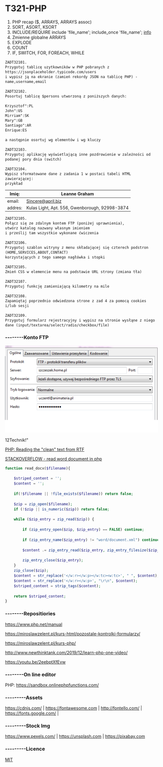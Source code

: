 # T321-PHP

1. PHP recap ($, ARRAYS, ARRAYS assoc)
2. SORT, ASORT, KSORT
3. INCLUDE/REQUIRE include 'file_name'; include_once 'file_name'; [info](https://www.w3schools.com/php/php_includes.asp)
4. Zmienne globalne ARRAYS
5. EXPLODE
6. COUNT
7. IF, SWITCH, FOR, FOREACH, WHILE

```
ZADT32101.
Przygotuj tablicę uzytkowników w PHP pobranych z 
https://jsonplaceholder.typicode.com/users 
i wypisz ją na ekranie (zamień rekordy JSON na tablicę PHP) - name,username,email

ZADT32102.
Posortuj tablicę $persons utworzoną z poniższych danych: 

Krzysztof":PL
John":US
Mirriam":SK
Mary":GB
Santiago":AR
Enrique:ES

a następnie osortuj wg elementów i wg kluczy

ZADT32103. 
Przygotuj aplikację wyświetlającą inne pozdrowienie w zależności od podanej pory dnia (switch)

ZADT32104.
Wypisz sformatowane dane z zadania 1 w postaci tabeli HTML zawierającej:
przykład

```

|Imię:   | Leanne Graham                                  |
|--------|------------------------------------------------|
|email:  | Sincere@april.biz                              |
|addres: | Kulas Light, Apt. 556, Gwenborough, 92998-3874 |
```
ZADT32105.
Połącz się ze zdalnym kontem FTP (poniżej uprawnienia), 
utwórz katalog nazwany własnym imieniem 
i prześlij tam wszystkie wykonane ćwiczenia

ZADT32106. 
Przygotuj szablon witryny z menu składającej się czterech podstron 
(HOME,SERVICES,ABOUT,CONTACT) 
korzystających z tego samego nagłówka i stopki 

ZADT32105.
Zmień CSS w elemencie menu na podstawie URL strony (zmiana tła)

ZADT32107.
Przygotuj funkcję zamieniającą kilometry na mile

ZADT32108.
Zapamiętaj poprzednio odwiedzona strone z zad 4 za pomocą cookies i/lub sesji

ZADT32109.
Przygotuj formularz rejestracyjny i wypisz na stronie wysłąne z niego dane (input/textarea/select/radio/checkbox/file)
```

### --------Konto FTP
![FTP](/kontoFTP.PNG)

12Technik!"

[PHP: Reading the "clean" text from RTF](https://webcheatsheet.com/php/reading_the_clean_text_from_rtf.php)

[STACKOVERFLOW - read word document in php](https://stackoverflow.com/questions/10646445/read-word-document-in-php)

```php
function read_docx($filename){

    $striped_content = '';
    $content = '';

    if(!$filename || !file_exists($filename)) return false;

    $zip = zip_open($filename);
    if (!$zip || is_numeric($zip)) return false;

    while ($zip_entry = zip_read($zip)) {

        if (zip_entry_open($zip, $zip_entry) == FALSE) continue;

        if (zip_entry_name($zip_entry) != "word/document.xml") continue;

        $content .= zip_entry_read($zip_entry, zip_entry_filesize($zip_entry));

        zip_entry_close($zip_entry);
    }
    zip_close($zip);      
    $content = str_replace('</w:r></w:p></w:tc><w:tc>', " ", $content);
    $content = str_replace('</w:r></w:p>', "\r\n", $content);
    $striped_content = strip_tags($content);

    return $striped_content;
}
```

### --------Repositiories

https://www.php.net/manual

https://miroslawzelent.pl/kurs-html/pozostale-kontrolki-formularzy/

https://miroslawzelent.pl/kurs-php/

http://www.newthinktank.com/2019/12/learn-php-one-video/

https://youtu.be/2eebptXfEvw

### --------On line editor
PHP: https://sandbox.onlinephpfunctions.com/
### ---------Assets
https://cdnjs.com/ | https://fontawesome.com | http://fontello.com/ | https://fonts.google.com/ |
### ---------Stock Img
https://www.pexels.com/ | https://unsplash.com | https://pixabay.com
### ---------Licence
[MIT](https://choosealicense.com/licenses/mit/)


